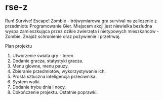 # rse-z
Run! Survive! Escape! Zombie - trójwymiarowa gra survival na zaliczenie z przedmiotu Programowanie Gier. Miejscem akcji jest niewielka bezludna wyspa zamieszkująca przez dzikie zwierzęta i nietypowych mieszkańców - Zombie. Znajdź schronienie oraz pożywienie i przetrwaj. 


Plan projektu

1. Utworzenie swiata gry - teren.
2. Dodanie gracza, statystyki gracza.
3. Menu glowne, menu pauzy.
4. Zbieranie przedmiotów, wykorzystywanie ich.
6. Prosta sztuczna inteligencja przeciwnika.
7. System walki.
8. Dodanie trybu dnia i nocy.
9. Dokończenie projektu. Ostatnie poprawki.
